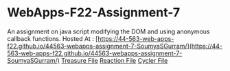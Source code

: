 # WebApps-F22-Assignment-7
An assignment on java script modifying the DOM and using anonymous callback functions.
Hosted At : [https://44-563-web-apps-f22.github.io/44563-webapps-assignment-7-SoumyaSGurram/](https://44-563-web-apps-f22.github.io/44563-webapps-assignment-7-SoumyaSGurram/)
[Treasure File](https://44-563-web-apps-f22.github.io/44563-webapps-assignment-7-SoumyaSGurram/treasure.html)
[Reaction File](https://44-563-web-apps-f22.github.io/44563-webapps-assignment-7-SoumyaSGurram/reaction.html)
[Cycler File](https://44-563-web-apps-f22.github.io/44563-webapps-assignment-7-SoumyaSGurram/cycler.html)
